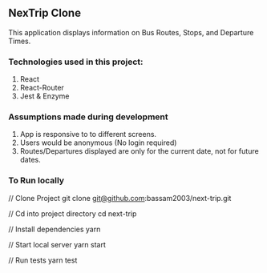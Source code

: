 ## NexTrip Clone

This application displays information on Bus Routes, Stops, and Departure Times.


### Technologies used in this project: 
1. React
2. React-Router
5. Jest & Enzyme

### Assumptions made during development

1. App is responsive to to different screens.
2. Users would be anonymous (No login required)
3. Routes/Departures displayed are only for the current date, not for future dates.

### To Run locally

// Clone Project
 git clone git@github.com:bassam2003/next-trip.git

// Cd into project directory
 cd next-trip

// Install dependencies
 yarn

// Start local server
 yarn start

// Run tests
  yarn test